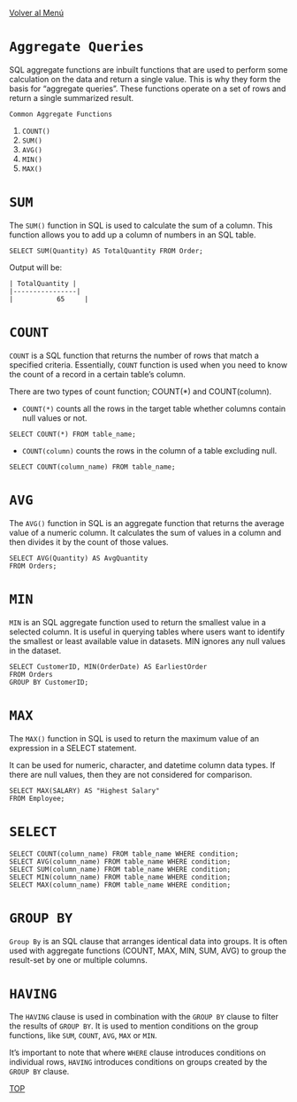 [Volver al Menú](../root.md)

# `Aggregate Queries`

SQL aggregate functions are inbuilt functions that are used to perform some calculation on the data and return a single value. This is why they form the basis for “aggregate queries”. These functions operate on a set of rows and return a single summarized result.

`Common Aggregate Functions`

1. `COUNT()`
2. `SUM()`
3. `AVG()`
4. `MIN()`
5. `MAX()`

# `SUM`

The `SUM()` function in SQL is used to calculate the sum of a column. This function allows you to add up a column of numbers in an SQL table.

```
SELECT SUM(Quantity) AS TotalQuantity FROM Order;
```
Output will be:

```
| TotalQuantity |
|----------------|
|           65     |
```

# `COUNT`

`COUNT` is a SQL function that returns the number of rows that match a specified criteria. Essentially, `COUNT` function is used when you need to know the count of a record in a certain table’s column.

There are two types of count function; COUNT(*) and COUNT(column).

- `COUNT(*)` counts all the rows in the target table whether columns contain null values or not.

```
SELECT COUNT(*) FROM table_name;
```

- `COUNT(column)` counts the rows in the column of a table excluding null.

```
SELECT COUNT(column_name) FROM table_name;
```

# `AVG`

The `AVG()` function in SQL is an aggregate function that returns the average value of a numeric column. It calculates the sum of values in a column and then divides it by the count of those values.

```
SELECT AVG(Quantity) AS AvgQuantity
FROM Orders;
```

# `MIN`

`MIN` is an SQL aggregate function used to return the smallest value in a selected column. It is useful in querying tables where users want to identify the smallest or least available value in datasets. MIN ignores any null values in the dataset.

```
SELECT CustomerID, MIN(OrderDate) AS EarliestOrder
FROM Orders
GROUP BY CustomerID;
```

# `MAX`

The `MAX()` function in SQL is used to return the maximum value of an expression in a SELECT statement.

It can be used for numeric, character, and datetime column data types. If there are null values, then they are not considered for comparison.

```
SELECT MAX(SALARY) AS "Highest Salary"
FROM Employee;
```

# `SELECT`

```
SELECT COUNT(column_name) FROM table_name WHERE condition;
SELECT AVG(column_name) FROM table_name WHERE condition;
SELECT SUM(column_name) FROM table_name WHERE condition;
SELECT MIN(column_name) FROM table_name WHERE condition;
SELECT MAX(column_name) FROM table_name WHERE condition;
```

# `GROUP BY`

`Group By` is an SQL clause that arranges identical data into groups. It is often used with aggregate functions (COUNT, MAX, MIN, SUM, AVG) to group the result-set by one or multiple columns.

# `HAVING`

The `HAVING` clause is used in combination with the `GROUP BY` clause to filter the results of `GROUP BY`. It is used to mention conditions on the group functions, like `SUM`, `COUNT`, `AVG`, `MAX` or `MIN`.

It’s important to note that where `WHERE` clause introduces conditions on individual rows, `HAVING` introduces conditions on groups created by the `GROUP BY` clause.

[TOP](#aggregate-queries)